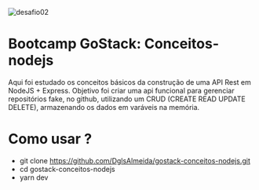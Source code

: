 ![desafio02](https://user-images.githubusercontent.com/33066367/91567253-391fde00-e91b-11ea-8698-92bd662e1179.png)

# Bootcamp GoStack: Conceitos-nodejs

Aqui foi estudado os conceitos básicos da construção de uma API Rest em NodeJS + Express. Objetivo foi criar uma api funcional para gerenciar repositórios fake, no github, utilizando um CRUD (CREATE READ UPDATE DELETE), armazenando os dados em varáveis na memória.

# Como usar ?

- git clone https://github.com/DglsAlmeida/gostack-conceitos-nodejs.git
- cd gostack-conceitos-nodejs
- yarn dev
